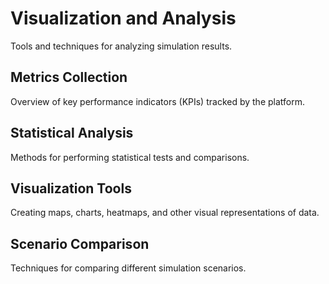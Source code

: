 # Visualization and Analysis

Tools and techniques for analyzing simulation results.

## Metrics Collection

Overview of key performance indicators (KPIs) tracked by the platform.

## Statistical Analysis

Methods for performing statistical tests and comparisons.

## Visualization Tools

Creating maps, charts, heatmaps, and other visual representations of data.

## Scenario Comparison

Techniques for comparing different simulation scenarios.
